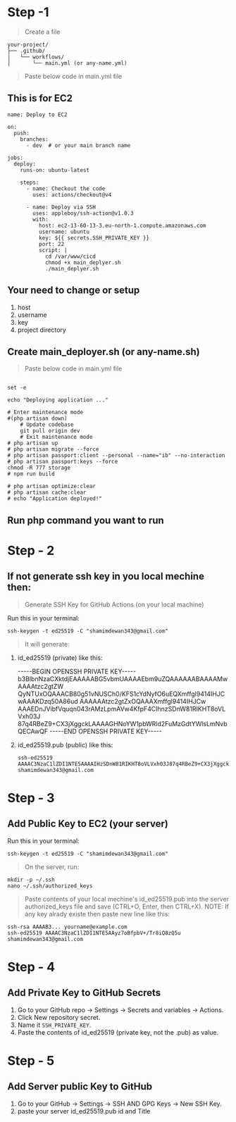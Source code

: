 # Step -1

> Create a file

```
your-project/
├── .github/
│   └── workflows/
│       └── main.yml (or any-name.yml)

```

> Paste below code in main.yml file

## This is for EC2

```
name: Deploy to EC2

on:
  push:
    branches:
      - dev  # or your main branch name

jobs:
  deploy:
    runs-on: ubuntu-latest

    steps:
      - name: Checkout the code
        uses: actions/checkout@v4

      - name: Deploy via SSH
        uses: appleboy/ssh-action@v1.0.3
        with:
          host: ec2-13-60-13-3.eu-north-1.compute.amazonaws.com
          username: ubuntu
          key: ${{ secrets.SSH_PRIVATE_KEY }}
          port: 22
          script: |
            cd /var/www/cicd
            chmod +x main_deplyer.sh
            ./main_deplyer.sh

```

## Your need to change or setup
 1. host
 2. username
 3. key
 4. project directory
    
## Create main_deployer.sh (or any-name.sh)

> Paste below code in main.yml file

```

set -e

echo "Deploying application ..."

# Enter maintenance mode
#(php artisan down)
    # Update codebase
    git pull origin dev
    # Exit maintenance mode
# php artisan up
# php artisan migrate --force
# php artisan passport:client --personal --name="ib" --no-interaction
# php artisan passport:keys --force
chmod -R 777 storage
# npm run build

# php artisan optimize:clear
# php artisan cache:clear
# echo "Application deployed!"

```

## Run php command you want to run

# Step - 2 

## If not generate ssh key in you local mechine then: 

> Generate SSH Key for GitHub Actions (on your local machine)

Run this in your terminal:

```
ssh-keygen -t ed25519 -C "shamimdewan343@gmail.com"
```

> It will generate:
  1. id_ed25519 (private)
     like this:
  
     -----BEGIN OPENSSH PRIVATE KEY-----
b3BlbnNzaCXktdjEAAAAABG5vbmUAAAAEbm9uZQAAAAAABAAAAMwAAAAtzc2gtZW
QyNTUxOQAAACB80g51vNUSCh0/KFS1cYdNyfO6uEQXmffgl9414IHJCwAAAKDzq50A86ud
AAAAAAtzc2gtZxOQAAAXmffgl9414IHJCw
AAAEDnJVibfVquqn043rAMzLpmAVw4KfpF4CIhnzSDnW81RIKHT8oVLVxh03J
87q4RBeZ9+CX3jXggckLAAAAGHNoYW1pbWRld2FuMzGdtYWlsLmNvbQECAwQF
-----END OPENSSH PRIVATE KEY-----

  
  3. id_ed25519.pub (public)
     like this:
     ```
     ssh-ed25519 AAAAC3NzaC1lZDI1NTE5AAAAIHzSDnW81RIKHT8oVLVxh03J87q4RBeZ9+CX3jXggckL shamimdewan343@gmail.com
     ```


# Step - 3
## Add Public Key to EC2 (your server)

Run this in your terminal:

```
ssh-keygen -t ed25519 -C "shamimdewan343@gmail.com"
```

> On the server, run:

```
mkdir -p ~/.ssh
nano ~/.ssh/authorized_keys
```
> Paste contents of your local mechine's id_ed25519.pub into the server authorized_keys file and save (CTRL+O, Enter, then CTRL+X).
> NOTE: If any key alrady existe then paste new line like this:

```
ssh-rsa AAAAB3... yourname@example.com
ssh-ed25519 AAAAC3NzaC1lZDI1NTE5AAyz7oBfpbV+/Tr8iQ8zQ5u shamimdewan343@gmail.com
```

# Step - 4

## Add Private Key to GitHub Secrets

  1. Go to your GitHub repo → Settings → Secrets and variables → Actions.
  2. Click New repository secret.
  3. Name it ```SSH_PRIVATE_KEY```.
  4. Paste the contents of id_ed25519 (private key, not the .pub) as value.



# Step - 5

## Add Server public Key to GitHub 

 1.  Go to your GitHub  → Settings → SSH AND GPG Keys → New SSH Key.
 2.  paste your server id_ed25519.pub id and Title



















